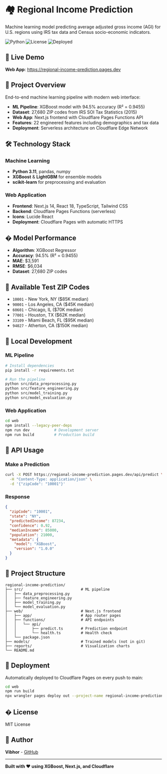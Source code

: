 # 🏘️ Regional Income Prediction

Machine learning model predicting average adjusted gross income (AGI) for U.S. regions using IRS tax data and Census socio-economic indicators.

![Python](https://img.shields.io/badge/python-3.11-blue.svg)
![License](https://img.shields.io/badge/license-MIT-green.svg)
![Deployed](https://img.shields.io/badge/deployed-cloudflare-orange.svg)

## 🚀 Live Demo

**Web App**: https://regional-income-prediction.pages.dev

## 🎯 Project Overview

End-to-end machine learning pipeline with modern web interface:

- **ML Pipeline**: XGBoost model with 94.5% accuracy (R² = 0.9455)
- **Dataset**: 27,680 ZIP codes from IRS SOI Tax Statistics (2015)
- **Web App**: Next.js frontend with Cloudflare Pages Functions API
- **Features**: 22 engineered features including demographics and tax data
- **Deployment**: Serverless architecture on Cloudflare Edge Network

## 🛠️ Technology Stack

### Machine Learning
- **Python 3.11**, pandas, numpy
- **XGBoost** & **LightGBM** for ensemble models
- **scikit-learn** for preprocessing and evaluation

### Web Application
- **Frontend**: Next.js 14, React 18, TypeScript, Tailwind CSS
- **Backend**: Cloudflare Pages Functions (serverless)
- **Icons**: Lucide React
- **Deployment**: Cloudflare Pages with automatic HTTPS

## � Model Performance

- **Algorithm**: XGBoost Regressor
- **Accuracy**: 94.5% (R² = 0.9455)
- **MAE**: $3,591
- **RMSE**: $6,034
- **Dataset**: 27,680 ZIP codes

## 🎯 Available Test ZIP Codes

- `10001` - New York, NY ($85K median)
- `90001` - Los Angeles, CA ($45K median)
- `60601` - Chicago, IL ($70K median)
- `77001` - Houston, TX ($62K median)
- `33109` - Miami Beach, FL ($95K median)
- `94027` - Atherton, CA ($150K median)

## 🚀 Local Development

### ML Pipeline
```bash
# Install dependencies
pip install -r requirements.txt

# Run the pipeline
python src/data_preprocessing.py
python src/feature_engineering.py
python src/model_training.py
python src/model_evaluation.py
```

### Web Application
```bash
cd web
npm install --legacy-peer-deps
npm run dev           # Development server
npm run build         # Production build
```

## 🎨 API Usage

### Make a Prediction
```bash
curl -X POST https://regional-income-prediction.pages.dev/api/predict \
  -H "Content-Type: application/json" \
  -d '{"zipCode": "10001"}'
```

### Response
```json
{
  "zipCode": "10001",
  "state": "NY",
  "predictedIncome": 87234,
  "confidence": 0.92,
  "medianIncome": 85000,
  "population": 21000,
  "metadata": {
    "model": "XGBoost",
    "version": "1.0.0"
  }
}
```

## 📁 Project Structure

```
regional-income-prediction/
├── src/                          # ML pipeline
│   ├── data_preprocessing.py
│   ├── feature_engineering.py
│   ├── model_training.py
│   └── model_evaluation.py
├── web/                          # Next.js frontend
│   ├── app/                      # App router pages
│   ├── functions/                # API endpoints
│   │   └── api/
│   │       ├── predict.ts        # Prediction endpoint
│   │       └── health.ts         # Health check
│   └── package.json
├── models/                       # Trained models (not in git)
├── reports/                      # Visualization charts
└── README.md
```

## 🔄 Deployment

Automatically deployed to Cloudflare Pages on every push to main:

```bash
cd web
npm run build
npx wrangler pages deploy out --project-name regional-income-prediction
```

## � License

MIT License

## 👤 Author

**Vibhor** - [GitHub](https://github.com/Vibhor2702)

---

**Built with ❤️ using XGBoost, Next.js, and Cloudflare**
